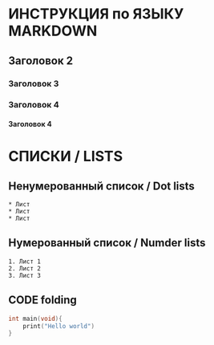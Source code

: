 # ИНСТРУКЦИЯ по ЯЗЫКУ MARKDOWN
## Заголовок 2
### Заголовок 3
### Заголовок 4
#### Заголовок 4


# СПИСКИ / LISTS
## Ненумерованный список / Dot lists
    * Лист
    * Лист
    * Лист

## Нумерованный список / Numder lists
    1. Лист 1
    2. Лист 2 
    3. Лист 3

## CODE folding
```C
int main(void){
    print("Hello world")
}
```
